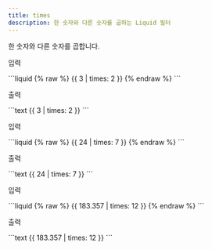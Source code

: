 ```yaml
---
title: times
description: 한 숫자와 다른 숫자를 곱하는 Liquid 필터
---
```


한 숫자와 다른 숫자를 곱합니다.

<p class="code-label">입력</p>
```liquid
{% raw %}
{{ 3 | times: 2 }}
{% endraw %}
```

<p class="code-label">출력</p>
```text
{{ 3 | times: 2 }}
```

<p class="code-label">입력</p>
```liquid
{% raw %}
{{ 24 | times: 7 }}
{% endraw %}
```

<p class="code-label">출력</p>
```text
{{ 24 | times: 7 }}
```

<p class="code-label">입력</p>
```liquid
{% raw %}
{{ 183.357 | times: 12 }}
{% endraw %}
```

<p class="code-label">출력</p>
```text
{{ 183.357 | times: 12 }}
```
